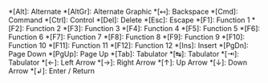 *[Alt]:         Alternate
*[AltGr]:       Alternate Graphic
*[&#8612;]:     Backspace
*[Cmd]:         Command
*[Ctrl]:        Control
*[Del]:         Delete
*[Esc]:         Escape
*[F1]:          Function 1
*[F2]:          Function 2
*[F3]:          Function 3
*[F4]:          Function 4
*[F5]:          Function 5
*[F6]:          Function 6
*[F7]:          Function 7
*[F8]:          Function 8
*[F9]:          Function 9
*[F10]:         Function 10
*[F11]:         Function 11
*[F12]:         Function 12
*[Ins]:         Insert
*[PgDn]:        Page Down
*[PgUp]:        Page Up
*[Tab]:         Tabulator
  *[&#8633;]:   Tabulator
  *[&#8677;]:   Tabulator
*[&larr;]:      Left Arrow
*[&rarr;]:      Right Arrow
*[&uarr;]:      Up Arrow
*[&darr;]:      Down Arrow
*[&#8626;]:     Enter / Return